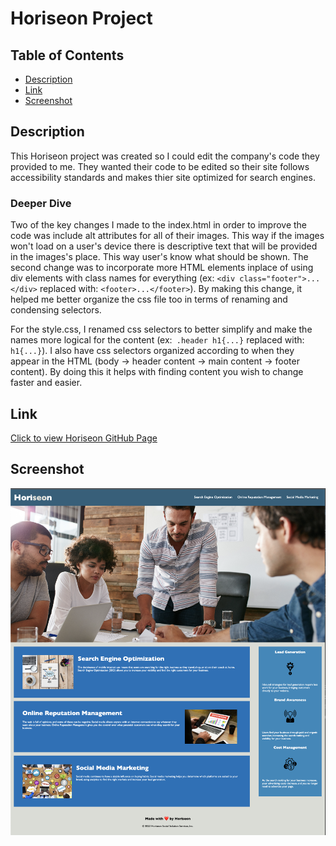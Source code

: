 # Horiseon Project

## Table of Contents
- [Description](#description)
- [Link](#link)
- [Screenshot](#screenshot)

## Description
This Horiseon project was created so I could edit the company's code they provided to me. They wanted their code to be edited so their site follows accessibility standards and makes thier site optimized for search engines.

### Deeper Dive
Two of the key changes I made to the index.html in order to improve the code was include alt attributes for all of their images. This way if the images won't load on a user's device there is descriptive text that will be provided in the images's place. This way user's know what should be shown. The second change was to incorporate more HTML elements inplace of using div elements with class names for everything (ex: ```<div class="footer">...</div>``` replaced with: ```<footer>...</footer>```). By making this change, it helped me better organize the css file too in terms of renaming and condensing selectors.

For the style.css, I renamed css selectors to better simplify and make the names more logical for the content (ex:``` .header h1{...}``` replaced with: ```h1{...}```). I also have css selectors organized according to when they appear in the HTML (body -> header content -> main content -> footer content). By doing this it helps with finding content you wish to change faster and easier.


## Link
[Click to view Horiseon GitHub Page](https://maggiemcc.github.io/Horiseon/)

## Screenshot
![](/images/screenshot.png)